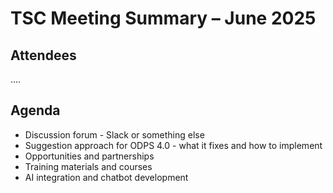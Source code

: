 # TSC Meeting Summary – June 2025

## Attendees
....

## Agenda

- Discussion forum - Slack or something else
- Suggestion approach for ODPS 4.0 - what it fixes and how to implement
- Opportunities and partnerships
- Training materials and courses
- AI integration and chatbot development
    
